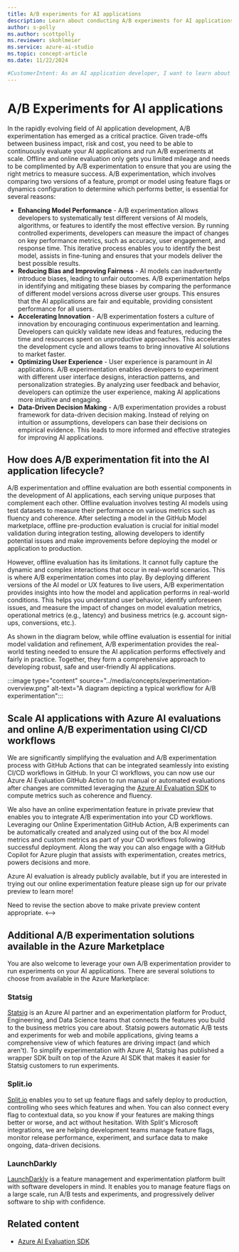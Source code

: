 ```yaml
---
title: A/B experiments for AI applications
description: Learn about conducting A/B experiments for AI applications.
author: s-polly
ms.author: scottpolly
ms.reviewer: skohlmeier
ms.service: azure-ai-studio
ms.topic: concept-article 
ms.date: 11/22/2024

#CustomerIntent: As an AI application developer, I want to learn about A/B experiments so that I can evaluate and improve my applications.
---
```


# A/B Experiments for AI applications

In the rapidly evolving field of AI application development, A/B experimentation has emerged as a critical practice. Given trade-offs between business impact, risk and cost, you need to be able to continuously evaluate your AI applications and run A/B experiments at scale. Offline and online evaluation only gets you limited mileage and needs to be complimented by A/B experimentation to ensure that you are using the right metrics to measure success. A/B experimentation, which involves comparing two versions of a feature, prompt or model using feature flags or dynamics configuration to determine which performs better, is essential for several reasons:

- **Enhancing Model Performance** - A/B experimentation allows developers to systematically test different versions of AI models, algorithms, or features to identify the most effective version. By running controlled experiments, developers can measure the impact of changes on key performance metrics, such as accuracy, user engagement, and response time. This iterative process enables you to identify the best model, assists in fine-tuning and ensures that your models deliver the best possible results.
- **Reducing Bias and Improving Fairness** - AI models can inadvertently introduce biases, leading to unfair outcomes. A/B experimentation helps in identifying and mitigating these biases by comparing the performance of different model versions across diverse user groups. This ensures that the AI applications are fair and equitable, providing consistent performance for all users.
- **Accelerating Innovation** - A/B experimentation fosters a culture of innovation by encouraging continuous experimentation and learning. Developers can quickly validate new ideas and features, reducing the time and resources spent on unproductive approaches. This accelerates the development cycle and allows teams to bring innovative AI solutions to market faster.
- **Optimizing User Experience** - User experience is paramount in AI applications. A/B experimentation enables developers to experiment with different user interface designs, interaction patterns, and personalization strategies. By analyzing user feedback and behavior, developers can optimize the user experience, making AI applications more intuitive and engaging.
- **Data-Driven Decision Making** - A/B experimentation provides a robust framework for data-driven decision making. Instead of relying on intuition or assumptions, developers can base their decisions on empirical evidence. This leads to more informed and effective strategies for improving AI applications.


## How does A/B experimentation fit into the AI application lifecycle?


A/B experimentation and offline evaluation are both essential components in the development of AI applications, each serving unique purposes that complement each other.
Offline evaluation involves testing AI models using test datasets to measure their performance on various metrics such as fluency and coherence. After selecting a model in the GitHub Model marketplace, offline pre-production evaluation is crucial for initial model validation during integration testing, allowing developers to identify potential issues and make improvements before deploying the model or application to production.

However, offline evaluation has its limitations. It cannot fully capture the dynamic and complex interactions that occur in real-world scenarios. This is where A/B experimentation comes into play. By deploying different versions of the AI model or UX features to live users, A/B experimentation provides insights into how the model and application performs in real-world conditions. This helps you understand user behavior, identify unforeseen issues, and measure the impact of changes on model evaluation metrics, operational metrics (e.g., latency) and business metrics (e.g. account sign-ups, conversions, etc.).

As shown in the diagram below, while offline evaluation is essential for initial model validation and refinement, A/B experimentation provides the real-world testing needed to ensure the AI application performs effectively and fairly in practice. Together, they form a comprehensive approach to developing robust, safe and user-friendly AI applications.

:::image type="content" source="../media/concepts/experimentation-overview.png" alt-text="A diagram depicting a typical workflow for A/B experimentation":::

## Scale AI applications with Azure AI evaluations and online A/B experimentation using CI/CD workflows 

We are significantly simplifying the evaluation and A/B experimentation process with GitHub Actions that can be integrated seamlessly into existing CI/CD workflows in GitHub. In your CI workflows, you can now use our Azure AI Evaluation GitHub Action to run manual or automated evaluations after changes are committed leveraging the [Azure AI Evaluation SDK](../how-to/develop/evaluate-sdk.md) to compute metrics such as coherence and fluency. 

We also have an online experimentation feature in private preview that enables you to integrate A/B experimentation into your CD workflows. Leveraging our Online Experimentation GitHub Action, A/B experiments can be automatically created and analyzed using out of the box AI model metrics and custom metrics as part of your CD workflows following successful deployment. Along the way you can also engage with a GitHub Copilot for Azure plugin that assists with experimentation, creates metrics, powers decisions and more. 

Azure AI evaluation is already publicly available, but if you are interested in trying out our online experimentation feature please sign up for our private preview to learn more! 

<!--> Need to revise the section above to make private preview content appropriate. <-->

## Additional A/B experimentation solutions available in the Azure Marketplace


You are also welcome to leverage your own A/B experimentation provider to run experiments on your AI applications. There are several solutions to choose from available in the Azure Marketplace:

### Statsig

[Statsig](https://azuremarketplace.microsoft.com/en-us/marketplace/apps/statsiginc1610354169520.statsig?tab=Overview) is an Azure AI partner and an experimentation platform for Product, Engineering, and Data Science teams that connects the features you build to the business metrics you care about. Statsig powers automatic A/B tests and experiments for web and mobile applications, giving teams a comprehensive view of which features are driving impact (and which aren't). To simplify experimentation with Azure AI, Statsig has published a wrapper SDK built on top of the Azure AI SDK that makes it easier for Statsig customers to run experiments.

### Split.io
[Split.io](https://azuremarketplace.microsoft.com/en-us/marketplace/apps/splitio1614896174525.split_azure?tab=Overview) enables you to set up feature flags and safely deploy to production, controlling who sees which features and when. You can also connect every flag to contextual data, so you know if your features are making things better or worse, and act without hesitation. With Split's Microsoft integrations, we are helping development teams manage feature flags, monitor release performance, experiment, and surface data to make ongoing, data-driven decisions.

### LaunchDarkly
[LaunchDarkly](https://azuremarketplace.microsoft.com/en-us/marketplace/apps/aad.launchdarkly?tab=Overview) is a feature management and experimentation platform built with software developers in mind. It enables you to manage feature flags on a large scale, run A/B tests and experiments, and progressively deliver software to ship with confidence.



## Related content


- [Azure AI Evaluation SDK](../how-to/develop/evaluate-sdk.md)
